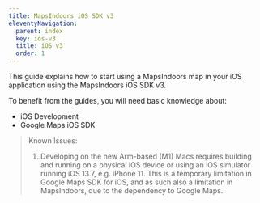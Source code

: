 ```yaml
---
title: MapsIndoors iOS SDK v3
eleventyNavigation:
  parent: index
  key: ios-v3
  title: iOS v3
  order: 1
---
```


This guide explains how to start using a MapsIndoors map in your iOS application using the MapsIndoors iOS SDK v3.

To benefit from the guides, you will need basic knowledge about:

* iOS Development
* Google Maps iOS SDK

> Known Issues:
>
> 1. Developing on the new Arm-based (M1) Macs requires building and running on a physical iOS device or using an iOS simulator running iOS 13.7, e.g. iPhone 11. This is a temporary limitation in Google Maps SDK for iOS, and as such also a limitation in MapsIndoors, due to the dependency to Google Maps.
